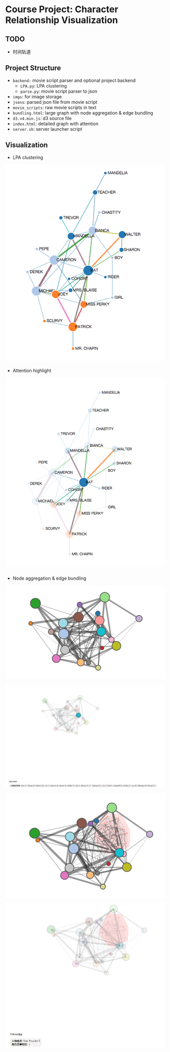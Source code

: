# Course Project: Character Relationship Visualization
## TODO
- 时间轨道
## Project Structure
- `backend:` movie script parser and optional project backend
    - `LPA.py`: LPA clustering 
    - `parse.py`: movie script parser to json
- `imgs`: for image storage
- `jsons`: parsed json file from movie script
- `movie_scripts`: raw movie scripts in text
- `bundling.html`: large graph with node aggregation & edge bundling
- `d3.v4.min.js`: d3 source file
- `index.html`: detailed graph with attention
- `server.sh`: server launcher script
## Visualization
- LPA clustering

![lpa](./imgs/LPA_clustering.png)
- Attention highlight

![attention](./imgs/Attention.png)
- Node aggregation & edge bundling

![large_graph_clusters](./imgs/large_graph_clusters.png)

![large_graph_click_cluster](./imgs/large_graph_click_cluster.png)

![large_graph_nodes](./imgs/large_graph_detail.png)

![large_graph_click_node](./imgs/large_graph_click_node.png)